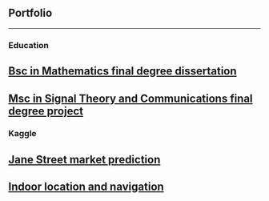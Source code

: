 ## Portfolio

---

### Education 

[Bsc in Mathematics final degree dissertation](/pdf/TD.pdf)
---
[Msc in Signal Theory and Communications final degree project](https://github.com/BorjaGomezSolorzano/deep-trader)
---

### Kaggle

[Jane Street market prediction](https://www.kaggle.com/c/jane-street-market-prediction)
---
[Indoor location and navigation](https://www.kaggle.com/c/indoor-location-navigation)
---
